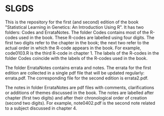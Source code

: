 # SLGDS
This is the repository for the first (and second) edition of the book "Statistical Learning in Genetics: An Introduction Using R". It has two folders: Codes and ErrataNotes. The folder Codes contains most of the R-codes used in the book. These R-codes are labelled using four digits. The first two digits refer to the chapter in the book; the next two refer to the actual order in which the R-code appears in the book. For example, code0103.R is the third R-code in chapter 1. The labels of the R-codes in the folder Codes coincide with the labels of the R-codes used in the book.  

  The folder ErrataNotes contains errata and notes. The errata for the first edition are collected in a single pdf file that will be updated regularly: errata.pdf. The corresponding file for the second edition is errata2.pdf.
  
  The notes in folder ErrataNotes are pdf files with comments, clarifications or additions of themes discussed in the book. The notes are labelled after chapter (first two digits) and after their chronological order of creation (second two digits). For example, note0402.pdf is the second note related to a subject discussed in chapter 4.  
